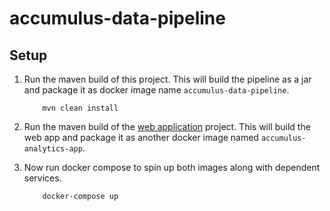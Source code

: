 # accumulus-data-pipeline

## Setup


1) Run the maven build of this project. This will build the pipeline as a jar and package it as docker image name `accumulus-data-pipeline`.
    ```
        mvn clean install
    ```

2) Run the maven build of the [web application](https://github.com/kbobbili/accumulus-analytics-app) project. This will build the web app and package it as another docker image named `accumulus-analytics-app`. 


3) Now run docker compose to spin up both images along with dependent services. 
    ```
        docker-compose up
    ```
    